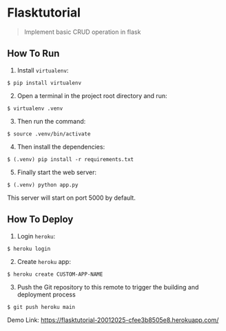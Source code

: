 # Flasktutorial

> Implement basic CRUD operation in flask

## How To Run
1. Install `virtualenv`:
```
$ pip install virtualenv
```

2. Open a terminal in the project root directory and run:
```
$ virtualenv .venv
```

3. Then run the command:
```
$ source .venv/bin/activate
```

4. Then install the dependencies:
```
$ (.venv) pip install -r requirements.txt
```

5. Finally start the web server:
```
$ (.venv) python app.py
```

This server will start on port 5000 by default.

## How To Deploy
1. Login `heroku`:
```
$ heroku login
```
2. Create `heroku` app:
```
$ heroku create CUSTOM-APP-NAME
```
3. Push the Git repository to this remote to trigger the building and deployment process
```
$ git push heroku main
```

Demo Link: https://flasktutorial-20012025-cfee3b8505e8.herokuapp.com/
